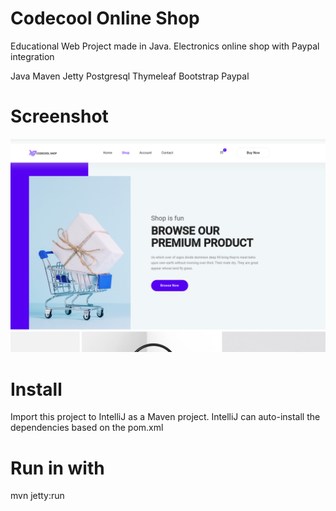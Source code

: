 # Codecool Online Shop

Educational Web Project made in Java. Electronics online shop with Paypal integration

Java
Maven
Jetty
Postgresql
Thymeleaf
Bootstrap
Paypal

# Screenshot

![alt text](Screenshots/ScreenshotShop.png?raw=true)


# Install

Import this project to IntelliJ as a Maven project.
IntelliJ can auto-install the dependencies based on the pom.xml

# Run in with

mvn jetty:run

